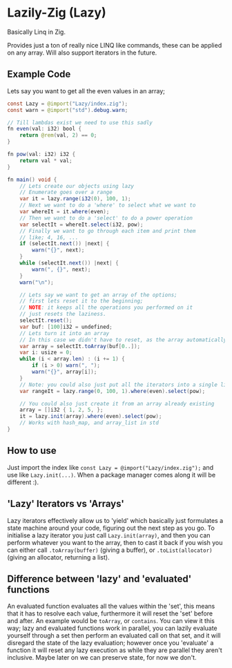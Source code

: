 # Lazily-Zig (Lazy)
Basically Linq in Zig.

Provides just a ton of really nice LINQ like commands, these can be applied on any array.  Will also support iterators in the future.

## Example Code

Lets say you want to get all the even values in an array;
```Java
const Lazy = @import("Lazy/index.zig");
const warn = @import("std").debug.warn;

// Till lambdas exist we need to use this sadly
fn even(val: i32) bool {
    return @rem(val, 2) == 0;
}

fn pow(val: i32) i32 {
    return val * val;
}

fn main() void {
    // Lets create our objects using lazy
    // Enumerate goes over a range
    var it = lazy.range(i32(0), 100, 1);
    // Next we want to do a 'where' to select what we want to
    var whereIt = it.where(even);
    // Then we want to do a 'select' to do a power operation
    var selectIt = whereIt.select(i32, pow);
    // Finally we want to go through each item and print them
    // like; 4, 16, ...
    if (selectIt.next()) |next| {
        warn("{}", next);
    }
    while (selectIt.next()) |next| {
        warn(", {}", next);
    }
    warn("\n");

    // Lets say we want to get an array of the options;
    // first lets reset it to the beginning;
    // NOTE: it keeps all the operations you performed on it
    // just resets the laziness.
    selectIt.reset();
    var buf: [100]i32 = undefined;
    // Lets turn it into an array
    // In this case we didn't have to reset, as the array automatically does
    var array = selectIt.toArray(buf[0..]);
    var i: usize = 0;
    while (i < array.len) : (i += 1) {
        if (i > 0) warn(", ");
        warn("{}", array[i]);
    }
    // Note: you could also just put all the iterators into a single line like;
    var rangeIt = lazy.range(0, 100, 1).where(even).select(pow);

    // You could also just create it from an array already existing
    array = []i32 { 1, 2, 5, };
    it = lazy.init(array).where(even).select(pow);
    // Works with hash_map, and array_list in std
}
```

## How to use

Just import the index like `const Lazy = @import("Lazy/index.zig");` and use like `Lazy.init(...)`. When a package manager comes along it will be different :).

## 'Lazy' Iterators vs 'Arrays'

Lazy iterators effectively allow us to 'yield' which basically just formulates a state machine around your code, figuring out the next step as you go.  To initialise a lazy iterator you just call `Lazy.init(array)`, and then you can perform whatever you want to the array, then to cast it back if you wish you can either call `.toArray(buffer)` (giving a buffer), or `.toList(allocator)` (giving an allocator, returning a list).

## Difference between 'lazy' and 'evaluated' functions

An evaluated function evaluates all the values within the 'set', this means that it has to resolve each value, furthermore it will reset the 'set' before and after.  An example would be `toArray`, or `contains`.  You can view it this way; lazy and evaluated functions work in parallel, you can lazily evaluate yourself through a set then perform an evaluated call on that set, and it will disregard the state of the lazy evaluation; however once you 'evaluate' a function it will reset any lazy execution as while they are parallel they aren't inclusive.  Maybe later on we can preserve state, for now we don't.